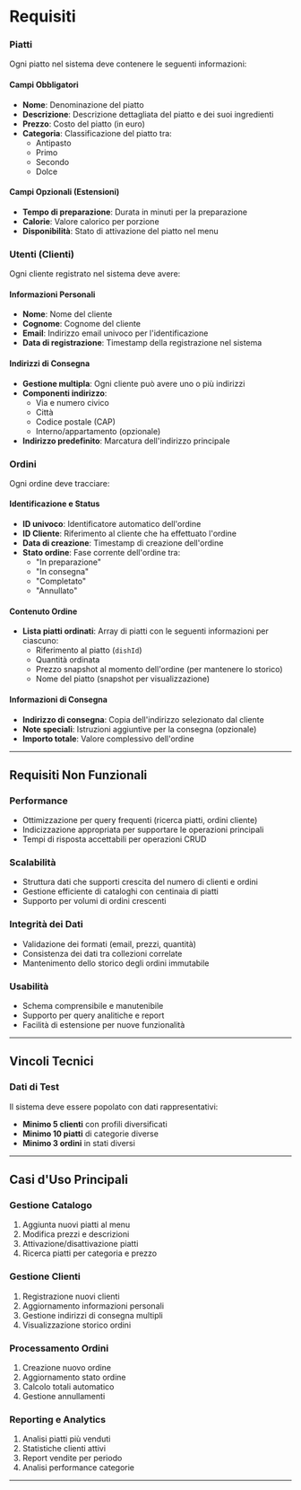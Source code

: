 # Requisiti 

### **Piatti**
Ogni piatto nel sistema deve contenere le seguenti informazioni:

#### Campi Obbligatori
- **Nome**: Denominazione del piatto
- **Descrizione**: Descrizione dettagliata del piatto e dei suoi ingredienti
- **Prezzo**: Costo del piatto (in euro)
- **Categoria**: Classificazione del piatto tra:
  - Antipasto
  - Primo
  - Secondo
  - Dolce

#### Campi Opzionali (Estensioni)
- **Tempo di preparazione**: Durata in minuti per la preparazione
- **Calorie**: Valore calorico per porzione
- **Disponibilità**: Stato di attivazione del piatto nel menu

### **Utenti (Clienti)**
Ogni cliente registrato nel sistema deve avere:

#### Informazioni Personali
- **Nome**: Nome del cliente
- **Cognome**: Cognome del cliente
- **Email**: Indirizzo email univoco per l'identificazione
- **Data di registrazione**: Timestamp della registrazione nel sistema

#### Indirizzi di Consegna
- **Gestione multipla**: Ogni cliente può avere uno o più indirizzi
- **Componenti indirizzo**:
  - Via e numero civico
  - Città
  - Codice postale (CAP)
  - Interno/appartamento (opzionale)
- **Indirizzo predefinito**: Marcatura dell'indirizzo principale

### **Ordini**
Ogni ordine deve tracciare:

#### Identificazione e Status
- **ID univoco**: Identificatore automatico dell'ordine
- **ID Cliente**: Riferimento al cliente che ha effettuato l'ordine
- **Data di creazione**: Timestamp di creazione dell'ordine
- **Stato ordine**: Fase corrente dell'ordine tra:
  - "In preparazione"
  - "In consegna"
  - "Completato"
  - "Annullato"

#### Contenuto Ordine
- **Lista piatti ordinati**: Array di piatti con le seguenti informazioni per ciascuno:
  - Riferimento al piatto (`dishId`)
  - Quantità ordinata
  - Prezzo snapshot al momento dell'ordine (per mantenere lo storico)
  - Nome del piatto (snapshot per visualizzazione)

#### Informazioni di Consegna
- **Indirizzo di consegna**: Copia dell'indirizzo selezionato dal cliente
- **Note speciali**: Istruzioni aggiuntive per la consegna (opzionale)
- **Importo totale**: Valore complessivo dell'ordine

---

## Requisiti Non Funzionali

### **Performance**
- Ottimizzazione per query frequenti (ricerca piatti, ordini cliente)
- Indicizzazione appropriata per supportare le operazioni principali
- Tempi di risposta accettabili per operazioni CRUD

### **Scalabilità**
- Struttura dati che supporti crescita del numero di clienti e ordini
- Gestione efficiente di cataloghi con centinaia di piatti
- Supporto per volumi di ordini crescenti

### **Integrità dei Dati**
- Validazione dei formati (email, prezzi, quantità)
- Consistenza dei dati tra collezioni correlate
- Mantenimento dello storico degli ordini immutabile

### **Usabilità**
- Schema comprensibile e manutenibile
- Supporto per query analitiche e report
- Facilità di estensione per nuove funzionalità

---

## Vincoli Tecnici

### **Dati di Test**
Il sistema deve essere popolato con dati rappresentativi:
- **Minimo 5 clienti** con profili diversificati
- **Minimo 10 piatti** di categorie diverse
- **Minimo 3 ordini** in stati diversi

---

## Casi d'Uso Principali

### **Gestione Catalogo**
1. Aggiunta nuovi piatti al menu
2. Modifica prezzi e descrizioni
3. Attivazione/disattivazione piatti
4. Ricerca piatti per categoria e prezzo

### **Gestione Clienti**
1. Registrazione nuovi clienti
2. Aggiornamento informazioni personali
3. Gestione indirizzi di consegna multipli
4. Visualizzazione storico ordini

### **Processamento Ordini**
1. Creazione nuovo ordine
2. Aggiornamento stato ordine
3. Calcolo totali automatico
4. Gestione annullamenti

### **Reporting e Analytics**
1. Analisi piatti più venduti
2. Statistiche clienti attivi
3. Report vendite per periodo
4. Analisi performance categorie

---
